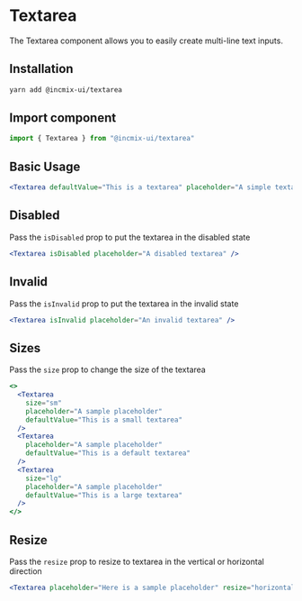 # Textarea

The Textarea component allows you to easily create multi-line text inputs.

## Installation

```sh
yarn add @incmix-ui/textarea
```

## Import component

```jsx
import { Textarea } from "@incmix-ui/textarea"
```

## Basic Usage

```jsx
<Textarea defaultValue="This is a textarea" placeholder="A simple textarea" />
```

## Disabled

Pass the `isDisabled` prop to put the textarea in the disabled state

```jsx
<Textarea isDisabled placeholder="A disabled textarea" />
```

## Invalid

Pass the `isInvalid` prop to put the textarea in the invalid state

```jsx
<Textarea isInvalid placeholder="An invalid textarea" />
```

## Sizes

Pass the `size` prop to change the size of the textarea

```jsx
<>
  <Textarea
    size="sm"
    placeholder="A sample placeholder"
    defaultValue="This is a small textarea"
  />
  <Textarea
    placeholder="A sample placeholder"
    defaultValue="This is a default textarea"
  />
  <Textarea
    size="lg"
    placeholder="A sample placeholder"
    defaultValue="This is a large textarea"
  />
</>
```

## Resize

Pass the `resize` prop to resize to textarea in the vertical or horizontal
direction

```jsx
<Textarea placeholder="Here is a sample placeholder" resize="horizontal" />
```
